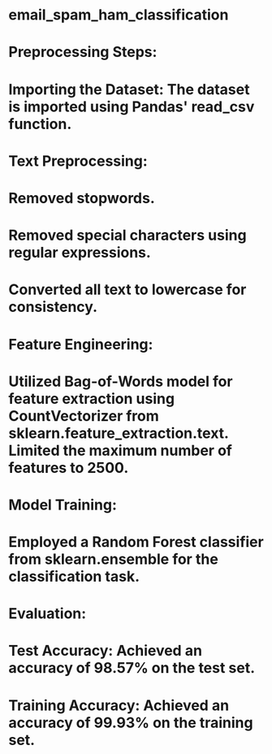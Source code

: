# email_spam_ham_classification
# Preprocessing Steps:
# Importing the Dataset: The dataset is imported using Pandas' read_csv function.
# Text Preprocessing:
# Removed stopwords.
# Removed special characters using regular expressions.
# Converted all text to lowercase for consistency.
# Feature Engineering:
# Utilized Bag-of-Words model for feature extraction using CountVectorizer from sklearn.feature_extraction.text. Limited the maximum number of features to 2500.
# Model Training:
# Employed a Random Forest classifier from sklearn.ensemble for the classification task.
# Evaluation:
# Test Accuracy: Achieved an accuracy of 98.57% on the test set.
# Training Accuracy: Achieved an accuracy of 99.93% on the training set.
